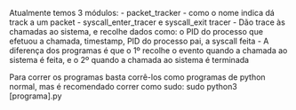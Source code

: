 Atualmente temos 3 módulos:
    - packet_tracker - como o nome indica dá track a um packet
    - syscall_enter_tracer e syscall_exit tracer
        - Dão trace às chamadas ao sistema, e recolhe dados como: o PID do processo que efetuou a chamada, timestamp, PID do processo pai, a syscall feita
        - A diferença dos programas é que o 1º recolhe o evento quando a chamada ao sistema é feita, e o 2º quando a chamada ao sistema é terminada

Para correr os programas basta corrê-los como programas de python normal, mas é recomendado correr como sudo:
sudo python3 [programa].py